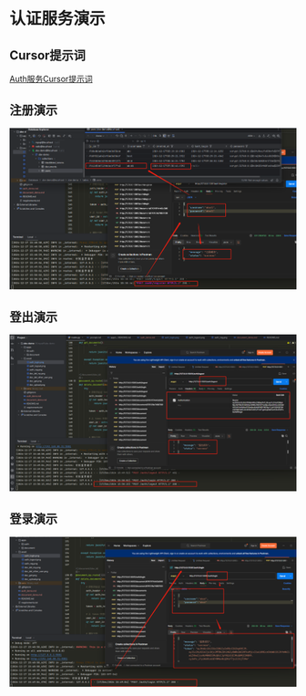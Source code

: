 # 认证服务演示

## Cursor提示词
[Auth服务Cursor提示词](../prompt/auth_prompt.md)

## 注册演示
![auth_reg.png](../pics/auth_reg.png)

## 登出演示
![auth_logout.png](../pics/auth_logout.png)

## 登录演示
![auth_login.png](../pics/auth_login.png)
